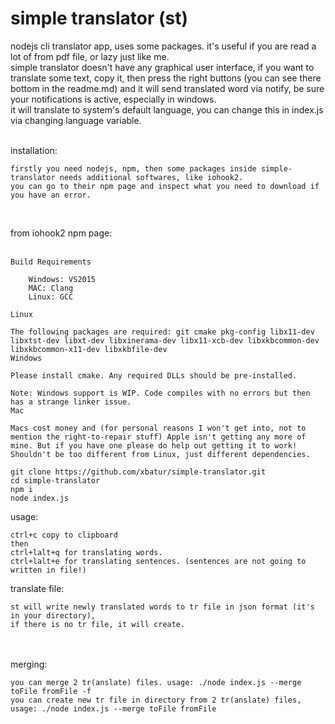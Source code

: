 # simple translator (st)
nodejs cli translator app, uses some packages. it's useful if you are read a lot of from pdf file, or lazy just like me. <br />
simple translator doesn't have any graphical user interface, if you want to translate some text, copy it, then press the right buttons (you can see there bottom in the readme.md) and it will send translated word via notify, be sure your notifications is active, especially in windows. <br />
it will translate to system's default language, you can change this in index.js via changing language variable.
<br />
<br />

installation: <br />
```
firstly you need nodejs, npm, then some packages inside simple-translator needs additional softwares, like iohook2. 
you can go to their npm page and inspect what you need to download if you have an error. 
```
<br />

from iohook2 npm page: <br />
<br />

```
Build Requirements

    Windows: VS2015
    MAC: Clang
    Linux: GCC

Linux

The following packages are required: git cmake pkg-config libx11-dev libxtst-dev libxt-dev libxinerama-dev libx11-xcb-dev libxkbcommon-dev libxkbcommon-x11-dev libxkbfile-dev
Windows

Please install cmake. Any required DLLs should be pre-installed.

Note: Windows support is WIP. Code compiles with no errors but then has a strange linker issue.
Mac

Macs cost money and (for personal reasons I won't get into, not to mention the right-to-repair stuff) Apple isn't getting any more of mine. But if you have one please do help out getting it to work! Shouldn't be too different from Linux, just different dependencies.
```

```
git clone https://github.com/xbatur/simple-translator.git 
cd simple-translator 
npm i 
node index.js 
```

usage: <br />
```
ctrl+c copy to clipboard 
then
ctrl+lalt+q for translating words. 
ctrl+lalt+e for translating sentences. (sentences are not going to written in file!)
```

translate file: <br />
```
st will write newly translated words to tr file in json format (it's in your directory), 
if there is no tr file, it will create.
```

<br />
<br />
merging: <br />

```
you can merge 2 tr(anslate) files. usage: ./node index.js --merge toFile fromFile -f
you can create new tr file in directory from 2 tr(anslate) files, usage: ./node index.js --merge toFile fromFile
```

<br />
<br />

